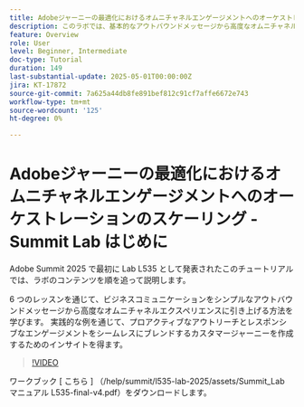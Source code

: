 ```yaml
---
title: Adobeジャーニーの最適化におけるオムニチャネルエンゲージメントへのオーケストレーションのスケーリング - Summit Lab はじめに
description: このラボでは、基本的なアウトバウンドメッセージから高度なオムニチャネルエクスペリエンスにビジネスコミュニケーションを変換する方法を説明します。 実践的な例を通じて、プロアクティブなアウトリーチとレスポンシブエンゲージメントを組み合わせたカスタマージャーニーを作成します。
feature: Overview
role: User
level: Beginner, Intermediate
doc-type: Tutorial
duration: 149
last-substantial-update: 2025-05-01T00:00:00Z
jira: KT-17872
source-git-commit: 7a625a44db8fe891bef812c91cf7affe6672e743
workflow-type: tm+mt
source-wordcount: '125'
ht-degree: 0%

---
```



# Adobeジャーニーの最適化におけるオムニチャネルエンゲージメントへのオーケストレーションのスケーリング - Summit Lab はじめに

Adobe Summit 2025 で最初に Lab L535 として発表されたこのチュートリアルでは、ラボのコンテンツを順を追って説明します。

6 つのレッスンを通じて、ビジネスコミュニケーションをシンプルなアウトバウンドメッセージから高度なオムニチャネルエクスペリエンスに引き上げる方法を学びます。 実践的な例を通じて、プロアクティブなアウトリーチとレスポンシブなエンゲージメントをシームレスにブレンドするカスタマージャーニーを作成するためのインサイトを得ます。

>[!VIDEO](https://video.tv.adobe.com/v/3457828/?learn=on&enablevpops)

ワークブック [ こちら ] （/help/summit/l535-lab-2025/assets/Summit_Lab マニュアル L535-final-v4.pdf）をダウンロードします。


